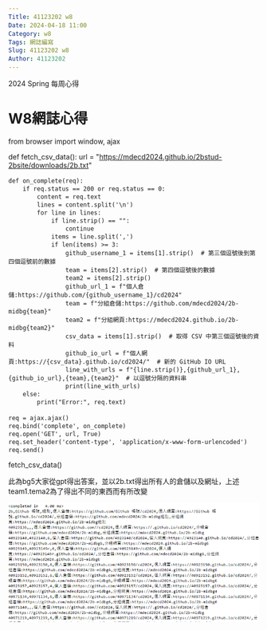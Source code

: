 ```yaml
---
Title: 41123202 w8
Date: 2024-04-18 11:00
Category: w8
Tags: 網誌編寫
Slug: 41123202 w8
Author: 41123202
---
```


2024 Spring 每周心得

<!-- PELICAN_END_SUMMARY -->

# W8網誌心得
from browser import window, ajax

def fetch_csv_data():
    url = "https://mdecd2024.github.io/2bstud-2bsite/downloads/2b.txt"
   
    def on_complete(req):
        if req.status == 200 or req.status == 0:
            content = req.text
            lines = content.split('\n')
            for line in lines:
                if line.strip() == "":
                    continue
                items = line.split(',')
                if len(items) >= 3:
                    github_username_1 = items[1].strip()  # 第三個逗號後到第四個逗號前的數據
                    team = items[2].strip()  # 第四個逗號後的數據
                    team2 = items[2].strip()
                    github_url_1 = f"個人倉儲:https://github.com/{github_username_1}/cd2024"
                    team = f"分組倉儲:https://github.com/mdecd2024/2b-midbg{team}"
                    team2 = f"分組網頁:https://mdecd2024.github.io/2b-midbg{team2}"
                    csv_data = items[1].strip()  # 取得 CSV 中第三個逗號後的資料
                    github_io_url = f"個人網頁:https://{csv_data}.github.io/cd2024/"  # 新的 GitHub IO URL
                    line_with_urls = f"{line.strip()},{github_url_1},{github_io_url},{team},{team2}"  # 以逗號分隔的資料串
                    print(line_with_urls)
        else:
            print("Error:", req.text)
   
    req = ajax.ajax()
    req.bind('complete', on_complete)
    req.open('GET', url, True)
    req.set_header('content-type', 'application/x-www-form-urlencoded')
    req.send()

fetch_csv_data()

此為bg5大家從gpt得出答案，並以2b.txt得出所有人的倉儲以及網址，上述team1.tema2為了得出不同的東西而有所改變

![alt text](image.png)